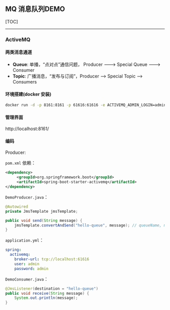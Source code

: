 ## MQ 消息队列DEMO

[TOC]

------



### ActiveMQ

#### 两类消息通道

* **Queue**: 单播，“点对点”通信问题， Producer ---> Special Queue ---> Consumer
* **Topic**: 广播消息，“发布与订阅”，Producer --> Special Topic --> Consumers

#### 环境搭建(docker 安装)

```sh
docker run -d -p 8161:8161 -p 61616:61616 -e ACTIVEMQ_ADMIN_LOGIN=admin -e ACTIVEMQ_ADMIN_PASSWORD=admin --name activemq webcenter/activemq
```

#### 管理界面

http://localhost:8161/

#### 编码

Producer:

`pom.xml` 依赖：

```xml
<dependency>
     <groupId>org.springframework.boot</groupId>
     <artifactId>spring-boot-starter-activemq</artifactId>
</dependency>
```

`DemoProducer.java`：

```java
@Autowired
private JmsTemplate jmsTemplate;

public void send(String message) {
    jmsTemplate.convertAndSend("hello-queue", message); // queueName, message
}
```

`application.yml`：

```yaml
spring:
  activemq:
    broker-url: tcp://localhost:61616
    user: admin
    password: admin
```

`DemoConsumer.java`：

```java
@JmsListener(destination = "hello-queue")
public void receive(String message) {
    System.out.println(message);
}
```



